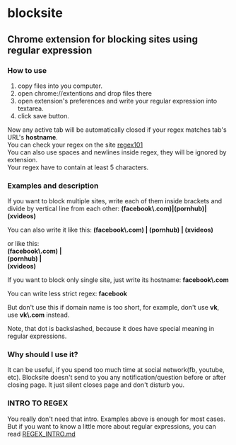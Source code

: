 # blocksite
## Chrome extension for blocking sites using regular expression
### How to use
1. copy files into you computer.
2. open chrome://extentions and drop files there
3. open extension's preferences and write your regular expression into textarea.
4. click save button.  

Now any active tab will be automatically closed if your regex matches tab's URL's **hostname**.  
You can check your regex on the site [regex101][regex101]  
You can also use spaces and newlines inside regex, they will be ignored by extension.  
Your regex have to contain at least 5 characters.


### Examples and description
If you want to block multiple sites, write each of them inside brackets and divide by vertical line from each other:
**(facebook\\.com)|(pornhub)|(xvideos)**

You can also write it like this:
**(facebook\\.com) | (pornhub) | (xvideos)**

or like this:  
**(facebook\\.com) |**  
**(pornhub) |**  
**(xvideos)**   

If you want to block only single site, just write its hostname:
**facebook\\.com**

You can write less strict regex: **facebook**   

But don't use this if domain name is too short, for example, don't use **vk**, use **vk\\.com** instead.

Note, that dot is backslashed, because it does have special meaning in regular expressions.

### Why should I use it?
It can be useful, if you spend too much time at social network(fb, youtube, etc). Blocksite doesn't send to you any notification/question before or after closing page. It just silent closes page and don't disturb you.

### INTRO TO REGEX
You really don't need that intro. Examples above is enough for most cases. But if you want to know a little more about regular expressions, you can read [REGEX_INTRO.md][regex_intro]

[regex101]: https://regex101.com/
[regex_intro]: https://github.com/hektr/blocksite/blob/master/REGEX_INTRO.md
